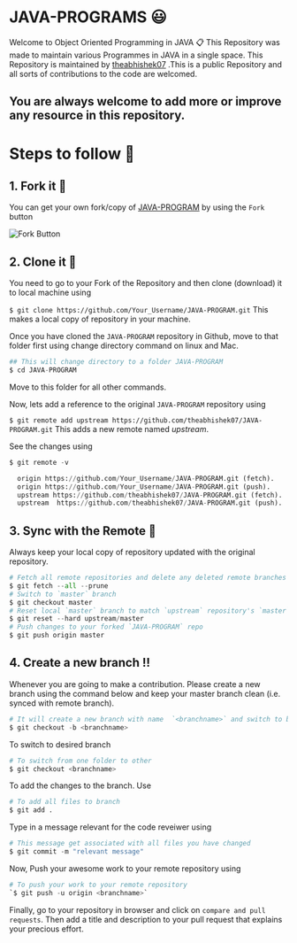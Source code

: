 # JAVA-PROGRAMS :smiley:
Welcome to Object Oriented Programming in JAVA 📋
This Repository was made to maintain various Programmes in JAVA in a single space. This Repository is maintained by [theabhishek07](https://github.com/theabhishek07) .This is a public Repository and all sorts of contributions to the code are welcomed.
## You are always welcome to add more or improve any resource in this repository.

# Steps to follow 📜
## 1. Fork it 🍴
You can get your own fork/copy of [JAVA-PROGRAM](https://github.com/theabhishek07/JAVA-PROGRAM) by using the `Fork` button

![Fork Button](https://github-images.s3.amazonaws.com/help/bootcamp/Bootcamp-Fork.png)

## 2. Clone it 👥
You need to go to your Fork of the Repository and then clone (download) it to local machine using

`$ git clone https://github.com/Your_Username/JAVA-PROGRAM.git`
This makes a local copy of repository in your machine.

Once you have cloned the `JAVA-PROGRAM` repository in Github, move to that folder first using change directory command on linux and Mac.
```python
## This will change directory to a folder JAVA-PROGRAM
$ cd JAVA-PROGRAM
```
Move to this folder for all other commands.

Now, lets add a reference to the original `JAVA-PROGRAM` repository using

`$ git remote add upstream https://github.com/theabhishek07/JAVA-PROGRAM.git`
This adds a new remote named *_upstream_*.

See the changes using
```python
$ git remote -v

  origin https://github.com/Your_Username/JAVA-PROGRAM.git (fetch).
  origin https://github.com/Your_Username/JAVA-PROGRAM.git (push).
  upstream https://github.com/theabhishek07/JAVA-PROGRAM.git (fetch).
  upstream  https://github.com/theabhishek07/JAVA-PROGRAM.git (push).
  ```

## 3. Sync with the Remote :arrows_counterclockwise:
Always keep your local copy of repository updated with the original repository.
```python
# Fetch all remote repositories and delete any deleted remote branches
$ git fetch --all --prune
# Switch to `master` branch
$ git checkout master
# Reset local `master` branch to match `upstream` repository's `master` branch
$ git reset --hard upstream/master
# Push changes to your forked `JAVA-PROGRAM` repo
$ git push origin master
```
## 4. Create a new branch ‼️
Whenever you are going to make a contribution. Please create a new branch using the command below and keep your master branch clean (i.e. synced with remote branch).
```python
# It will create a new branch with name  `<branchname>` and switch to branch `<branchname>`
$ git checkout -b <branchname>
  ```
To switch to desired branch
```python
# To switch from one folder to other
$ git checkout <branchname>
  ```
To add the changes to the branch. Use
```python
# To add all files to branch
$ git add .
```
Type in a message relevant for the code reveiwer using
```python
# This message get associated with all files you have changed
$ git commit -m "relevant message"
```
Now, Push your awesome work to your remote repository using
```python
# To push your work to your remote repository
`$ git push -u origin <branchname>`
```
Finally, go to your repository in browser and click on `compare and pull requests`. Then add a title and description to your pull request that explains your precious effort.
